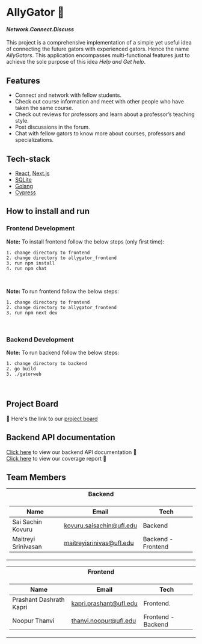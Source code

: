 # AllyGator :crocodile:
#### _Network.Connect.Discuss_ </br>
This project is a comprehensive implementation of a simple yet useful idea of connecting the future gators with experienced gators. Hence the name _AllyGators_. This application encompasses multi-functional features just to achieve the sole purpose of this idea _Help and Get help_. </br>

## Features </br>
- Connect and network with fellow students.</br>
- Check out course information and meet with other people who have taken the same course.</br>
- Check out reviews for professors and learn about a professor’s teaching style.</br>
- Post discussions in the forum.</br>
- Chat with fellow gators to know more about courses, professors and specializations. </br>

## Tech-stack </br>
- [React,](https://reactjs.org/) [Next.js](https://nextjs.org/) </br>
- [SQLite](https://www.sqlite.org/index.html) </br>
- [Golang](https://go.dev/) </br>
- [Cypress](https://go.cypress.io/get-started?utm_adgroup=132501525000&utm_keyword=cypress&utm_source=google&utm_medium=cpc&utm_campaign=15312994475&utm_term=cypress&hsa_acc=8898574980&hsa_cam=15312994475&hsa_grp=132501525000&hsa_ad=562694869893&hsa_src=g&hsa_tgt=kwd-40454352&hsa_kw=cypress&hsa_mt=e&hsa_net=adwords&hsa_ver=3&gclid=Cj0KCQjwr-SSBhC9ARIsANhzu154_iLpxg-WCWfsiJrgZ8kcFSm7w15DNezMTSXs1pCMlei4zkWQFlYaArZ6EALw_wcB) </br>

## How to install and run </br>
### Frontend Development <br />

<b>Note:</b> To install frontend follow the below steps (only first time):<br/> 
```
1. change directory to frontend
2. change directory to allygator_frontend
3. run npm install
4. run npm chat
```
<br />

<b>Note:</b> To run frontend follow the below steps:<br/>
```
1. change directory to frontend
2. change directory to allygator_frontend
3. run npm next dev
```
<br />

### Backend Development <br />
<b>Note:</b> To run backend follow the below steps:<br/>
```
1. change directory to backend 
2. go build 
3. ./gatorweb 
```
<br />

## Project Board </br>
:memo: Here's the link to our [project board](https://github.com/kovurusaisachin/AllyGator/projects/1)</br>

## Backend API documentation </br>
[Click here](https://github.com/kovurusaisachin/AllyGator/wiki/API-documentation) to view our backend API documentation 📓 </br>
[Click here](https://github.com/kovurusaisachin/AllyGator/wiki/Code-coverage) to view our coverage report 📓

## Team Members </br>

<table>
<tr><th>Backend </th></tr>
<tr><td>

|Name| Email | Tech|
|--|--|--|
|Sai Sachin Kovuru|kovuru.saisachin@ufl.edu|Backend|
|Maitreyi Srinivasan|maitreyisrinivas@ufl.edu|Backend - Frontend|
  
</td></tr>
</table>


<table>
<tr><th>Frontend </th></tr>
<tr><td>

|Name| Email | Tech|
|--|--|--|
|Prashant Dashrath Kapri|kapri.prashant@ufl.edu|   Frontend.    |
|Noopur Thanvi|thanvi.noopur@ufl.edu|Frontend - Backend|
  
</td></tr>
</table>







